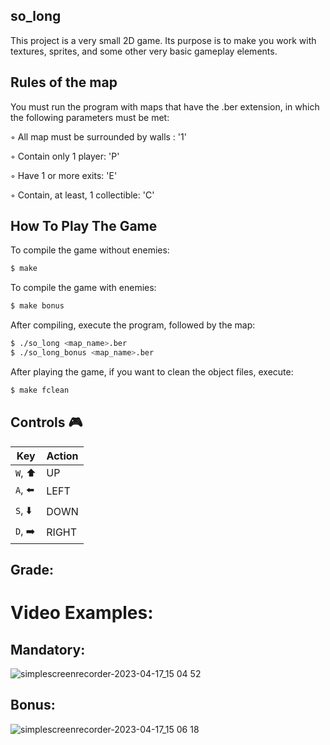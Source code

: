 ## so_long

This project is a very small 2D game.
Its purpose is to make you work with textures, sprites,
and some other very basic gameplay elements.

## Rules of the map
You must run the program with maps that have the .ber extension, in which the following parameters must be met:

◦ All map must be surrounded by walls : '1'


◦ Contain only 1 player: 'P'


◦ Have 1 or more exits: 'E'


◦ Contain, at least, 1 collectible: 'C'


## How To Play The Game
To compile the game without enemies:
```bash
$ make
```
To compile the game with enemies:
```bash
$ make bonus
```
After compiling, execute the program, followed by the map:
```bash
$ ./so_long <map_name>.ber
$ ./so_long_bonus <map_name>.ber
```
After playing the game, if you want to clean the object files, execute:
```bash
$ make fclean

```

## Controls 🎮

|Key|Action|
|---|---|
|`W`, ⬆️|UP|
|`A`, ⬅️|LEFT|
|`S`, ⬇️|DOWN|
|`D`, ➡️|RIGHT|

## Grade:

# Video Examples:
## Mandatory:
![simplescreenrecorder-2023-04-17_15 04 52](https://user-images.githubusercontent.com/118270669/232509337-65d77d14-2625-4e7e-8e16-012988998535.gif)

## Bonus:
![simplescreenrecorder-2023-04-17_15 06 18](https://user-images.githubusercontent.com/118270669/232509272-58d16ea3-e8fc-4149-8839-1db7790c4501.gif)



